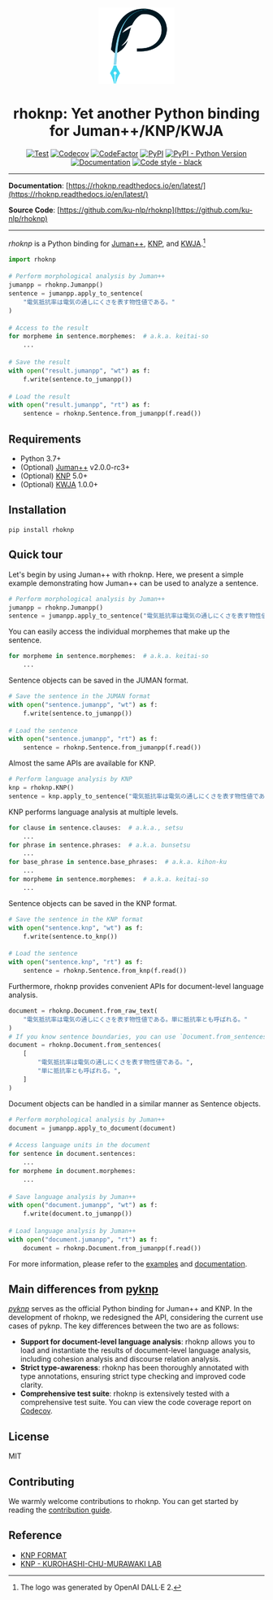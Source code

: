<p align="center">
<a href="https://rhoknp.readthedocs.io/en/latest/" rel="noopener" target="_blank">
<img width="150" src="https://raw.githubusercontent.com/ku-nlp/rhoknp/develop/docs/_static/logo.png" alt="rhoknp logo">
</a>
</p>

<h1 align="center">rhoknp: Yet another Python binding for Juman++/KNP/KWJA</h1>

<p align="center">
<a href="https://github.com/ku-nlp/rhoknp/actions/workflows/test.yml"><img alt="Test" src="https://img.shields.io/github/actions/workflow/status/ku-nlp/rhoknp/test.yml?branch=main&logo=github&label=test&style=flat-square"></a>
<a href="https://codecov.io/gh/ku-nlp/rhoknp"><img alt="Codecov" src="https://img.shields.io/codecov/c/github/ku-nlp/rhoknp?logo=codecov&style=flat-square"></a>
<a href="https://www.codefactor.io/repository/github/ku-nlp/rhoknp"><img alt="CodeFactor" src="https://img.shields.io/codefactor/grade/github/ku-nlp/rhoknp?style=flat-square"></a>
<a href="https://pypi.org/project/rhoknp/"><img alt="PyPI" src="https://img.shields.io/pypi/v/rhoknp?style=flat-square"></a>
<a href="https://pypi.org/project/rhoknp/"><img alt="PyPI - Python Version" src="https://img.shields.io/pypi/pyversions/rhoknp?style=flat-square">
<a href="https://rhoknp.readthedocs.io/en/latest/"><img alt="Documentation" src="https://img.shields.io/readthedocs/rhoknp?style=flat-square"></a>
<a href="https://github.com/psf/black"><img alt="Code style - black" src="https://img.shields.io/badge/code%20style-black-222222?style=flat-square"></a>
</p>

---

**Documentation**: [https://rhoknp.readthedocs.io/en/latest/](https://rhoknp.readthedocs.io/en/latest/)

**Source Code**: [https://github.com/ku-nlp/rhoknp](https://github.com/ku-nlp/rhoknp)

---

_rhoknp_ is a Python binding for [Juman++](https://github.com/ku-nlp/jumanpp), [KNP](https://github.com/ku-nlp/knp), and [KWJA](https://github.com/ku-nlp/kwja).[^1]

[^1]: The logo was generated by OpenAI DALL·E 2.

```python
import rhoknp

# Perform morphological analysis by Juman++
jumanpp = rhoknp.Jumanpp()
sentence = jumanpp.apply_to_sentence(
    "電気抵抗率は電気の通しにくさを表す物性値である。"
)

# Access to the result
for morpheme in sentence.morphemes:  # a.k.a. keitai-so
    ...

# Save the result
with open("result.jumanpp", "wt") as f:
    f.write(sentence.to_jumanpp())

# Load the result
with open("result.jumanpp", "rt") as f:
    sentence = rhoknp.Sentence.from_jumanpp(f.read())
```

## Requirements

- Python 3.7+
- (Optional) [Juman++](https://github.com/ku-nlp/jumanpp) v2.0.0-rc3+
- (Optional) [KNP](https://github.com/ku-nlp/knp) 5.0+
- (Optional) [KWJA](https://github.com/ku-nlp/kwja) 1.0.0+

## Installation

```shell
pip install rhoknp
```

## Quick tour

Let's begin by using Juman++ with rhoknp.
Here, we present a simple example demonstrating how Juman++ can be used to analyze a sentence.

```python
# Perform morphological analysis by Juman++
jumanpp = rhoknp.Jumanpp()
sentence = jumanpp.apply_to_sentence("電気抵抗率は電気の通しにくさを表す物性値である。")
```

You can easily access the individual morphemes that make up the sentence.

```python
for morpheme in sentence.morphemes:  # a.k.a. keitai-so
    ...
```

Sentence objects can be saved in the JUMAN format.

```python
# Save the sentence in the JUMAN format
with open("sentence.jumanpp", "wt") as f:
    f.write(sentence.to_jumanpp())

# Load the sentence
with open("sentence.jumanpp", "rt") as f:
    sentence = rhoknp.Sentence.from_jumanpp(f.read())
```

Almost the same APIs are available for KNP.

```python
# Perform language analysis by KNP
knp = rhoknp.KNP()
sentence = knp.apply_to_sentence("電気抵抗率は電気の通しにくさを表す物性値である。")
```

KNP performs language analysis at multiple levels.

```python
for clause in sentence.clauses:  # a.k.a., setsu
    ...
for phrase in sentence.phrases:  # a.k.a. bunsetsu
    ...
for base_phrase in sentence.base_phrases:  # a.k.a. kihon-ku
    ...
for morpheme in sentence.morphemes:  # a.k.a. keitai-so
    ...
```

Sentence objects can be saved in the KNP format.

```python
# Save the sentence in the KNP format
with open("sentence.knp", "wt") as f:
    f.write(sentence.to_knp())

# Load the sentence
with open("sentence.knp", "rt") as f:
    sentence = rhoknp.Sentence.from_knp(f.read())
```

Furthermore, rhoknp provides convenient APIs for document-level language analysis.

```python
document = rhoknp.Document.from_raw_text(
    "電気抵抗率は電気の通しにくさを表す物性値である。単に抵抗率とも呼ばれる。"
)
# If you know sentence boundaries, you can use `Document.from_sentences` instead.
document = rhoknp.Document.from_sentences(
    [
        "電気抵抗率は電気の通しにくさを表す物性値である。",
        "単に抵抗率とも呼ばれる。",
    ]
)
```

Document objects can be handled in a similar manner as Sentence objects.

```python
# Perform morphological analysis by Juman++
document = jumanpp.apply_to_document(document)

# Access language units in the document
for sentence in document.sentences:
    ...
for morpheme in document.morphemes:
    ...

# Save language analysis by Juman++
with open("document.jumanpp", "wt") as f:
    f.write(document.to_jumanpp())

# Load language analysis by Juman++
with open("document.jumanpp", "rt") as f:
    document = rhoknp.Document.from_jumanpp(f.read())
```

For more information, please refer to the [examples](./examples) and [documentation](https://rhoknp.readthedocs.io/en/latest/).

## Main differences from [pyknp](https://github.com/ku-nlp/pyknp/)

[_pyknp_](https://pypi.org/project/pyknp/) serves as the official Python binding for Juman++ and KNP.
In the development of rhoknp, we redesigned the API, considering the current use cases of pyknp.
The key differences between the two are as follows:

- **Support for document-level language analysis**: rhoknp allows you to load and instantiate the results of document-level language analysis, including cohesion analysis and discourse relation analysis.
- **Strict type-awareness**: rhoknp has been thoroughly annotated with type annotations, ensuring strict type checking and improved code clarity.
- **Comprehensive test suite**: rhoknp is extensively tested with a comprehensive test suite. You can view the code coverage report on [Codecov](https://app.codecov.io/gh/ku-nlp/rhoknp).

## License

MIT

## Contributing

We warmly welcome contributions to rhoknp.
You can get started by reading the [contribution guide](https://rhoknp.readthedocs.io/en/latest/contributing/index.html).

## Reference

- [KNP FORMAT](http://cr.fvcrc.i.nagoya-u.ac.jp/~sasano/knp/format.html)
- [KNP - KUROHASHI-CHU-MURAWAKI LAB](https://nlp.ist.i.kyoto-u.ac.jp/?KNP)
